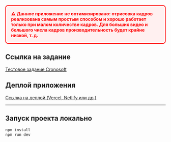 <div style="border:2px solid red; padding:16px; color:red; font-weight:bold; margin-bottom:24px; border-radius:8px; background:#fff0f0">
  ⚠️ Данное приложение не оптимизировано: отрисовка кадров реализована самым простым способом и хорошо работает только при малом количестве кадров. Для больших видео и большого числа кадров производительность будет крайне низкой, т. д.
</div>

## Ссылка на задание

[Тестовое задание Cronosoft](https://docs.google.com/document/d/15WqCRd626eFulM9QFiASU5zJJ0Q-qBex7Utkj9O3l78/edit?pli=1&tab=t.0)

## Деплой приложения

[Ссылка на деплой (Vercel, Netlify или др.)](#)

---

## Запуск проекта локально

```bash
npm install
npm run dev
```
